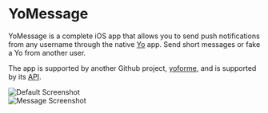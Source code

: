 YoMessage
=========

YoMessage is a complete iOS app that allows you to send push notifications from any username through the native [Yo](http://www.justyo.co/) app. Send short messages or fake a Yo from another user.

The app is supported by another Github project, [yoforme](https://github.com/tec27/yoforme), and is supported by its [API](http://yofor.me/).

![Default Screenshot](https://raw.githubusercontent.com/dylane629/YoMessage/master/Screenshots/YoMessageScreenshot1.png)  
![Message Screenshot](https://raw.githubusercontent.com/dylane629/YoMessage/master/Screenshots/YoMessageScreenshot2.png)




